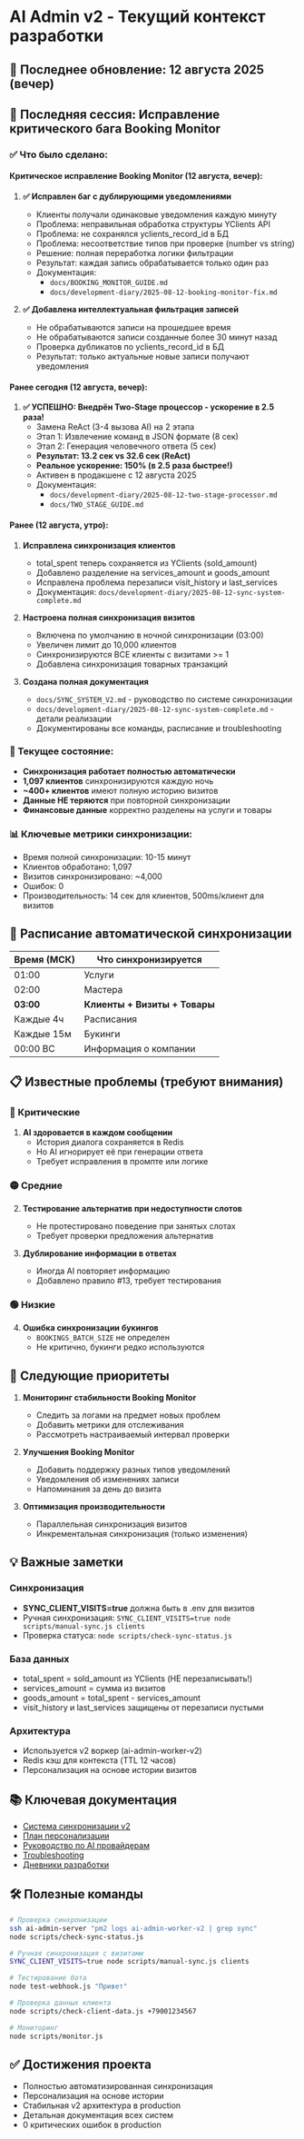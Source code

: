 # AI Admin v2 - Текущий контекст разработки

## 📅 Последнее обновление: 12 августа 2025 (вечер)

## 🎯 Последняя сессия: Исправление критического бага Booking Monitor

### ✅ Что было сделано:

#### Критическое исправление Booking Monitor (12 августа, вечер):
1. **✅ Исправлен баг с дублирующими уведомлениями**
   - Клиенты получали одинаковые уведомления каждую минуту
   - Проблема: неправильная обработка структуры YClients API
   - Проблема: не сохранялся yclients_record_id в БД
   - Проблема: несоответствие типов при проверке (number vs string)
   - Решение: полная переработка логики фильтрации
   - Результат: каждая запись обрабатывается только один раз
   - Документация: 
     - `docs/BOOKING_MONITOR_GUIDE.md`
     - `docs/development-diary/2025-08-12-booking-monitor-fix.md`

2. **✅ Добавлена интеллектуальная фильтрация записей**
   - Не обрабатываются записи на прошедшее время
   - Не обрабатываются записи созданные более 30 минут назад
   - Проверка дубликатов по yclients_record_id в БД
   - Результат: только актуальные новые записи получают уведомления

#### Ранее сегодня (12 августа, вечер):
1. **✅ УСПЕШНО: Внедрён Two-Stage процессор - ускорение в 2.5 раза!**
   - Замена ReAct (3-4 вызова AI) на 2 этапа
   - Этап 1: Извлечение команд в JSON формате (8 сек)
   - Этап 2: Генерация человечного ответа (5 сек)
   - **Результат: 13.2 сек vs 32.6 сек (ReAct)**
   - **Реальное ускорение: 150% (в 2.5 раза быстрее!)**
   - Активен в продакшене с 12 августа 2025
   - Документация: 
     - `docs/development-diary/2025-08-12-two-stage-processor.md`
     - `docs/TWO_STAGE_GUIDE.md`

#### Ранее (12 августа, утро):
1. **Исправлена синхронизация клиентов**
   - total_spent теперь сохраняется из YClients (sold_amount)
   - Добавлено разделение на services_amount и goods_amount
   - Исправлена проблема перезаписи visit_history и last_services
   - Документация: `docs/development-diary/2025-08-12-sync-system-complete.md`

2. **Настроена полная синхронизация визитов**
   - Включена по умолчанию в ночной синхронизации (03:00)
   - Увеличен лимит до 10,000 клиентов
   - Синхронизируются ВСЕ клиенты с визитами >= 1
   - Добавлена синхронизация товарных транзакций

3. **Создана полная документация**
   - `docs/SYNC_SYSTEM_V2.md` - руководство по системе синхронизации
   - `docs/development-diary/2025-08-12-sync-system-complete.md` - детали реализации
   - Документированы все команды, расписание и troubleshooting

### 🚀 Текущее состояние:
- **Синхронизация работает полностью автоматически**
- **1,097 клиентов** синхронизируются каждую ночь
- **~400+ клиентов** имеют полную историю визитов
- **Данные НЕ теряются** при повторной синхронизации
- **Финансовые данные** корректно разделены на услуги и товары

### 📊 Ключевые метрики синхронизации:
- Время полной синхронизации: 10-15 минут
- Клиентов обработано: 1,097
- Визитов синхронизировано: ~4,000
- Ошибок: 0
- Производительность: 14 сек для клиентов, 500ms/клиент для визитов

## 🔄 Расписание автоматической синхронизации

| Время (МСК) | Что синхронизируется |
|-------------|---------------------|
| 01:00 | Услуги |
| 02:00 | Мастера |
| **03:00** | **Клиенты + Визиты + Товары** |
| Каждые 4ч | Расписания |
| Каждые 15м | Букинги |
| 00:00 ВС | Информация о компании |

## 📋 Известные проблемы (требуют внимания)

### 🔴 Критические
1. **AI здоровается в каждом сообщении**
   - История диалога сохраняется в Redis
   - Но AI игнорирует её при генерации ответа
   - Требует исправления в промпте или логике

### 🟡 Средние
2. **Тестирование альтернатив при недоступности слотов**
   - Не протестировано поведение при занятых слотах
   - Требует проверки предложения альтернатив

3. **Дублирование информации в ответах**
   - Иногда AI повторяет информацию
   - Добавлено правило #13, требует тестирования

### 🟢 Низкие
4. **Ошибка синхронизации букингов**
   - `BOOKINGS_BATCH_SIZE` не определен
   - Не критично, букинги редко используются

## 🚀 Следующие приоритеты

1. **Мониторинг стабильности Booking Monitor**
   - Следить за логами на предмет новых проблем
   - Добавить метрики для отслеживания
   - Рассмотреть настраиваемый интервал проверки

2. **Улучшения Booking Monitor**
   - Добавить поддержку разных типов уведомлений
   - Уведомления об изменениях записи
   - Напоминания за день до визита

3. **Оптимизация производительности**
   - Параллельная синхронизация визитов
   - Инкрементальная синхронизация (только изменения)

## 💡 Важные заметки

### Синхронизация
- **SYNC_CLIENT_VISITS=true** должна быть в .env для визитов
- Ручная синхронизация: `SYNC_CLIENT_VISITS=true node scripts/manual-sync.js clients`
- Проверка статуса: `node scripts/check-sync-status.js`

### База данных
- total_spent = sold_amount из YClients (НЕ перезаписывать!)
- services_amount = сумма из визитов
- goods_amount = total_spent - services_amount
- visit_history и last_services защищены от перезаписи пустыми

### Архитектура
- Используется v2 воркер (ai-admin-worker-v2)
- Redis кэш для контекста (TTL 12 часов)
- Персонализация на основе истории визитов

## 📚 Ключевая документация
- [Система синхронизации v2](docs/SYNC_SYSTEM_V2.md)
- [План персонализации](docs/CLIENT_PERSONALIZATION_PLAN.md)
- [Руководство по AI провайдерам](docs/AI_PROVIDERS_GUIDE.md)
- [Troubleshooting](docs/TROUBLESHOOTING.md)
- [Дневники разработки](docs/development-diary/)

## 🛠️ Полезные команды

```bash
# Проверка синхронизации
ssh ai-admin-server "pm2 logs ai-admin-worker-v2 | grep sync"
node scripts/check-sync-status.js

# Ручная синхронизация с визитами
SYNC_CLIENT_VISITS=true node scripts/manual-sync.js clients

# Тестирование бота
node test-webhook.js "Привет"

# Проверка данных клиента
node scripts/check-client-data.js +79001234567

# Мониторинг
node scripts/monitor.js
```

## ✅ Достижения проекта
- Полностью автоматизированная синхронизация
- Персонализация на основе истории
- Стабильная v2 архитектура в production
- Детальная документация всех систем
- 0 критических ошибок в production
